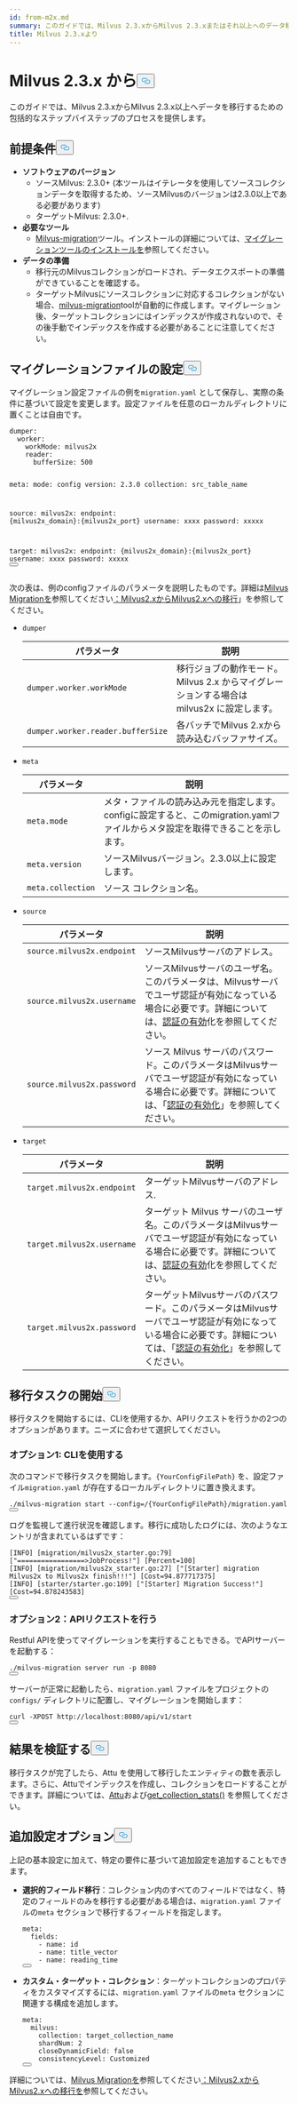 ```yaml
---
id: from-m2x.md
summary: このガイドでは、Milvus 2.3.xからMilvus 2.3.xまたはそれ以上へのデータ移行のための包括的なステップバイステップのプロセスを提供します。
title: Milvus 2.3.xより
---
```

<h1 id="From-Milvus-23x" class="common-anchor-header">Milvus 2.3.x から<button data-href="#From-Milvus-23x" class="anchor-icon" translate="no">
      <svg translate="no"
        aria-hidden="true"
        focusable="false"
        height="20"
        version="1.1"
        viewBox="0 0 16 16"
        width="16"
      >
        <path
          fill="#0092E4"
          fill-rule="evenodd"
          d="M4 9h1v1H4c-1.5 0-3-1.69-3-3.5S2.55 3 4 3h4c1.45 0 3 1.69 3 3.5 0 1.41-.91 2.72-2 3.25V8.59c.58-.45 1-1.27 1-2.09C10 5.22 8.98 4 8 4H4c-.98 0-2 1.22-2 2.5S3 9 4 9zm9-3h-1v1h1c1 0 2 1.22 2 2.5S13.98 12 13 12H9c-.98 0-2-1.22-2-2.5 0-.83.42-1.64 1-2.09V6.25c-1.09.53-2 1.84-2 3.25C6 11.31 7.55 13 9 13h4c1.45 0 3-1.69 3-3.5S14.5 6 13 6z"
        ></path>
      </svg>
    </button></h1><p>このガイドでは、Milvus 2.3.xからMilvus 2.3.x以上へデータを移行するための包括的なステップバイステップのプロセスを提供します。</p>
<h2 id="Prerequisites" class="common-anchor-header">前提条件<button data-href="#Prerequisites" class="anchor-icon" translate="no">
      <svg translate="no"
        aria-hidden="true"
        focusable="false"
        height="20"
        version="1.1"
        viewBox="0 0 16 16"
        width="16"
      >
        <path
          fill="#0092E4"
          fill-rule="evenodd"
          d="M4 9h1v1H4c-1.5 0-3-1.69-3-3.5S2.55 3 4 3h4c1.45 0 3 1.69 3 3.5 0 1.41-.91 2.72-2 3.25V8.59c.58-.45 1-1.27 1-2.09C10 5.22 8.98 4 8 4H4c-.98 0-2 1.22-2 2.5S3 9 4 9zm9-3h-1v1h1c1 0 2 1.22 2 2.5S13.98 12 13 12H9c-.98 0-2-1.22-2-2.5 0-.83.42-1.64 1-2.09V6.25c-1.09.53-2 1.84-2 3.25C6 11.31 7.55 13 9 13h4c1.45 0 3-1.69 3-3.5S14.5 6 13 6z"
        ></path>
      </svg>
    </button></h2><ul>
<li><strong>ソフトウェアのバージョン</strong><ul>
<li>ソースMilvus: 2.3.0+ (本ツールはイテレータを使用してソースコレクションデータを取得するため、ソースMilvusのバージョンは2.3.0以上である必要があります)</li>
<li>ターゲットMilvus: 2.3.0+.</li>
</ul></li>
<li><strong>必要なツール</strong><ul>
<li><a href="https://github.com/zilliztech/milvus-migration">Milvus-migration</a>ツール。インストールの詳細については、<a href="/docs/ja/v2.4.x/milvusdm_install.md">マイグレーションツールのインストールを</a>参照してください。</li>
</ul></li>
<li><strong>データの準備</strong><ul>
<li>移行元のMilvusコレクションがロードされ、データエクスポートの準備ができていることを確認する。</li>
<li>ターゲットMilvusにソースコレクションに対応するコレクションがない場合、<a href="https://github.com/zilliztech/milvus-migration">milvus-migration</a>toolが自動的に作成します。マイグレーション後、ターゲットコレクションにはインデックスが作成されないので、その後手動でインデックスを作成する必要があることに注意してください。</li>
</ul></li>
</ul>
<h2 id="Configure-the-migration-file" class="common-anchor-header">マイグレーションファイルの設定<button data-href="#Configure-the-migration-file" class="anchor-icon" translate="no">
      <svg translate="no"
        aria-hidden="true"
        focusable="false"
        height="20"
        version="1.1"
        viewBox="0 0 16 16"
        width="16"
      >
        <path
          fill="#0092E4"
          fill-rule="evenodd"
          d="M4 9h1v1H4c-1.5 0-3-1.69-3-3.5S2.55 3 4 3h4c1.45 0 3 1.69 3 3.5 0 1.41-.91 2.72-2 3.25V8.59c.58-.45 1-1.27 1-2.09C10 5.22 8.98 4 8 4H4c-.98 0-2 1.22-2 2.5S3 9 4 9zm9-3h-1v1h1c1 0 2 1.22 2 2.5S13.98 12 13 12H9c-.98 0-2-1.22-2-2.5 0-.83.42-1.64 1-2.09V6.25c-1.09.53-2 1.84-2 3.25C6 11.31 7.55 13 9 13h4c1.45 0 3-1.69 3-3.5S14.5 6 13 6z"
        ></path>
      </svg>
    </button></h2><p>マイグレーション設定ファイルの例を<code translate="no">migration.yaml</code> として保存し、実際の条件に基づいて設定を変更します。設定ファイルを任意のローカルディレクトリに置くことは自由です。</p>
<pre><code translate="no" class="language-yaml">dumper:
  worker:
    workMode: milvus2x
    reader:
      bufferSize: 500

meta:
  mode: config
  version: 2.3.0
  collection: src_table_name

<span class="hljs-built_in">source</span>:
  milvus2x:
    endpoint: {milvus2x_domain}:{milvus2x_port}
    username: xxxx
    password: xxxxx

target:
  milvus2x:
    endpoint: {milvus2x_domain}:{milvus2x_port}
    username: xxxx
    password: xxxxx
<button class="copy-code-btn"></button></code></pre>
<p>次の表は、例のconfigファイルのパラメータを説明したものです。詳細は<a href="https://github.com/zilliztech/milvus-migration/blob/main/README_2X.md#milvus-migration-milvus2x-to-milvus2x">Milvus Migrationを</a>参照してください<a href="https://github.com/zilliztech/milvus-migration/blob/main/README_2X.md#milvus-migration-milvus2x-to-milvus2x">：Milvus2.xからMilvus2.xへの移行</a>」を参照してください。</p>
<ul>
<li><p><code translate="no">dumper</code></p>
<table>
<thead>
<tr><th>パラメータ</th><th>説明</th></tr>
</thead>
<tbody>
<tr><td><code translate="no">dumper.worker.workMode</code></td><td>移行ジョブの動作モード。Milvus 2.x からマイグレーションする場合は milvus2x に設定します。</td></tr>
<tr><td><code translate="no">dumper.worker.reader.bufferSize</code></td><td>各バッチでMilvus 2.xから読み込むバッファサイズ。</td></tr>
</tbody>
</table>
</li>
<li><p><code translate="no">meta</code></p>
<table>
<thead>
<tr><th>パラメータ</th><th>説明</th></tr>
</thead>
<tbody>
<tr><td><code translate="no">meta.mode</code></td><td>メタ・ファイルの読み込み元を指定します。configに設定すると、このmigration.yamlファイルからメタ設定を取得できることを示します。</td></tr>
<tr><td><code translate="no">meta.version</code></td><td>ソースMilvusバージョン。2.3.0以上に設定します。</td></tr>
<tr><td><code translate="no">meta.collection</code></td><td>ソース コレクション名。</td></tr>
</tbody>
</table>
</li>
<li><p><code translate="no">source</code></p>
<table>
<thead>
<tr><th>パラメータ</th><th>説明</th></tr>
</thead>
<tbody>
<tr><td><code translate="no">source.milvus2x.endpoint</code></td><td>ソースMilvusサーバのアドレス。</td></tr>
<tr><td><code translate="no">source.milvus2x.username</code></td><td>ソースMilvusサーバのユーザ名。このパラメータは、Milvusサーバでユーザ認証が有効になっている場合に必要です。詳細については、<a href="/docs/ja/v2.4.x/authenticate.md">認証の有効</a>化を参照してください。</td></tr>
<tr><td><code translate="no">source.milvus2x.password</code></td><td>ソース Milvus サーバのパスワード。このパラメータはMilvusサーバでユーザ認証が有効になっている場合に必要です。詳細については、「<a href="/docs/ja/v2.4.x/authenticate.md">認証の有効化</a>」を参照してください。</td></tr>
</tbody>
</table>
</li>
<li><p><code translate="no">target</code></p>
<table>
<thead>
<tr><th>パラメータ</th><th>説明</th></tr>
</thead>
<tbody>
<tr><td><code translate="no">target.milvus2x.endpoint</code></td><td>ターゲットMilvusサーバのアドレス.</td></tr>
<tr><td><code translate="no">target.milvus2x.username</code></td><td>ターゲット Milvus サーバのユーザ名。このパラメータはMilvusサーバでユーザ認証が有効になっている場合に必要です。詳細については、<a href="/docs/ja/v2.4.x/authenticate.md">認証の有効</a>化を参照してください。</td></tr>
<tr><td><code translate="no">target.milvus2x.password</code></td><td>ターゲットMilvusサーバのパスワード。このパラメータはMilvusサーバでユーザ認証が有効になっている場合に必要です。詳細については、「<a href="/docs/ja/v2.4.x/authenticate.md">認証の有効化</a>」を参照してください。</td></tr>
</tbody>
</table>
</li>
</ul>
<h2 id="Start-the-migration-task" class="common-anchor-header">移行タスクの開始<button data-href="#Start-the-migration-task" class="anchor-icon" translate="no">
      <svg translate="no"
        aria-hidden="true"
        focusable="false"
        height="20"
        version="1.1"
        viewBox="0 0 16 16"
        width="16"
      >
        <path
          fill="#0092E4"
          fill-rule="evenodd"
          d="M4 9h1v1H4c-1.5 0-3-1.69-3-3.5S2.55 3 4 3h4c1.45 0 3 1.69 3 3.5 0 1.41-.91 2.72-2 3.25V8.59c.58-.45 1-1.27 1-2.09C10 5.22 8.98 4 8 4H4c-.98 0-2 1.22-2 2.5S3 9 4 9zm9-3h-1v1h1c1 0 2 1.22 2 2.5S13.98 12 13 12H9c-.98 0-2-1.22-2-2.5 0-.83.42-1.64 1-2.09V6.25c-1.09.53-2 1.84-2 3.25C6 11.31 7.55 13 9 13h4c1.45 0 3-1.69 3-3.5S14.5 6 13 6z"
        ></path>
      </svg>
    </button></h2><p>移行タスクを開始するには、CLIを使用するか、APIリクエストを行うかの2つのオプションがあります。ニーズに合わせて選択してください。</p>
<h3 id="Option-1-Using-CLI" class="common-anchor-header">オプション1: CLIを使用する</h3><p>次のコマンドで移行タスクを開始します。<code translate="no">{YourConfigFilePath}</code> を、設定ファイル<code translate="no">migration.yaml</code> が存在するローカルディレクトリに置き換えます。</p>
<pre><code translate="no" class="language-bash">./milvus-migration start --config=/{YourConfigFilePath}/migration.yaml
<button class="copy-code-btn"></button></code></pre>
<p>ログを監視して進行状況を確認します。移行に成功したログには、次のようなエントリが含まれているはずです：</p>
<pre><code translate="no" class="language-bash">[INFO] [migration/milvus2x_starter.go:79] [<span class="hljs-string">&quot;=================&gt;JobProcess!&quot;</span>] [Percent=100]
[INFO] [migration/milvus2x_starter.go:27] [<span class="hljs-string">&quot;[Starter] migration Milvus2x to Milvus2x finish!!!&quot;</span>] [Cost=94.877717375]
[INFO] [starter/starter.go:109] [<span class="hljs-string">&quot;[Starter] Migration Success!&quot;</span>] [Cost=94.878243583]
<button class="copy-code-btn"></button></code></pre>
<h3 id="Option-2-Making-API-requests" class="common-anchor-header">オプション2：APIリクエストを行う</h3><p>Restful APIを使ってマイグレーションを実行することもできる。でAPIサーバーを起動する：</p>
<pre><code translate="no" class="language-bash">./milvus-migration server run -p 8080
<button class="copy-code-btn"></button></code></pre>
<p>サーバーが正常に起動したら、<code translate="no">migration.yaml</code> ファイルをプロジェクトの<code translate="no">configs/</code> ディレクトリに配置し、マイグレーションを開始します：</p>
<pre><code translate="no" class="language-bash">curl -XPOST http://localhost:8080/api/v1/start
<button class="copy-code-btn"></button></code></pre>
<h2 id="Verify-the-result" class="common-anchor-header">結果を検証する<button data-href="#Verify-the-result" class="anchor-icon" translate="no">
      <svg translate="no"
        aria-hidden="true"
        focusable="false"
        height="20"
        version="1.1"
        viewBox="0 0 16 16"
        width="16"
      >
        <path
          fill="#0092E4"
          fill-rule="evenodd"
          d="M4 9h1v1H4c-1.5 0-3-1.69-3-3.5S2.55 3 4 3h4c1.45 0 3 1.69 3 3.5 0 1.41-.91 2.72-2 3.25V8.59c.58-.45 1-1.27 1-2.09C10 5.22 8.98 4 8 4H4c-.98 0-2 1.22-2 2.5S3 9 4 9zm9-3h-1v1h1c1 0 2 1.22 2 2.5S13.98 12 13 12H9c-.98 0-2-1.22-2-2.5 0-.83.42-1.64 1-2.09V6.25c-1.09.53-2 1.84-2 3.25C6 11.31 7.55 13 9 13h4c1.45 0 3-1.69 3-3.5S14.5 6 13 6z"
        ></path>
      </svg>
    </button></h2><p>移行タスクが完了したら、Attu を使用して移行したエンティティの数を表示します。さらに、Attuでインデックスを作成し、コレクションをロードすることができます。詳細については、<a href="https://github.com/zilliztech/attu">Attu</a>および<a href="https://milvus.io/api-reference/pymilvus/v2.4.x/MilvusClient/Collections/get_collection_stats.md">get_collection_stats()</a> を参照してください。</p>
<h2 id="Additional-configuration-options" class="common-anchor-header">追加設定オプション<button data-href="#Additional-configuration-options" class="anchor-icon" translate="no">
      <svg translate="no"
        aria-hidden="true"
        focusable="false"
        height="20"
        version="1.1"
        viewBox="0 0 16 16"
        width="16"
      >
        <path
          fill="#0092E4"
          fill-rule="evenodd"
          d="M4 9h1v1H4c-1.5 0-3-1.69-3-3.5S2.55 3 4 3h4c1.45 0 3 1.69 3 3.5 0 1.41-.91 2.72-2 3.25V8.59c.58-.45 1-1.27 1-2.09C10 5.22 8.98 4 8 4H4c-.98 0-2 1.22-2 2.5S3 9 4 9zm9-3h-1v1h1c1 0 2 1.22 2 2.5S13.98 12 13 12H9c-.98 0-2-1.22-2-2.5 0-.83.42-1.64 1-2.09V6.25c-1.09.53-2 1.84-2 3.25C6 11.31 7.55 13 9 13h4c1.45 0 3-1.69 3-3.5S14.5 6 13 6z"
        ></path>
      </svg>
    </button></h2><p>上記の基本設定に加えて、特定の要件に基づいて追加設定を追加することもできます。</p>
<ul>
<li><p><strong>選択的フィールド移行</strong>：コレクション内のすべてのフィールドではなく、特定のフィールドのみを移行する必要がある場合は、<code translate="no">migration.yaml</code> ファイルの<code translate="no">meta</code> セクションで移行するフィールドを指定します。</p>
<pre><code translate="no" class="language-yaml">meta:
  fields:
    - name: <span class="hljs-built_in">id</span>
    - name: title_vector
    - name: reading_time
<button class="copy-code-btn"></button></code></pre></li>
<li><p><strong>カスタム・ターゲット・コレクション</strong>：ターゲットコレクションのプロパティをカスタマイズするには、<code translate="no">migration.yaml</code> ファイルの<code translate="no">meta</code> セクションに関連する構成を追加します。</p>
<pre><code translate="no" class="language-yaml"><span class="hljs-attr">meta</span>:
  <span class="hljs-attr">milvus</span>:
    <span class="hljs-attr">collection</span>: target_collection_name
    <span class="hljs-attr">shardNum</span>: <span class="hljs-number">2</span>
    <span class="hljs-attr">closeDynamicField</span>: <span class="hljs-literal">false</span>
    <span class="hljs-attr">consistencyLevel</span>: <span class="hljs-title class_">Customized</span>
<button class="copy-code-btn"></button></code></pre></li>
</ul>
<p>詳細については、<a href="https://github.com/zilliztech/milvus-migration/blob/main/README_2X.md#milvus-migration-milvus2x-to-milvus2x">Milvus Migrationを</a>参照してください<a href="https://github.com/zilliztech/milvus-migration/blob/main/README_2X.md#milvus-migration-milvus2x-to-milvus2x">：Milvus2.xからMilvus2.xへの移行を</a>参照してください。</p>
